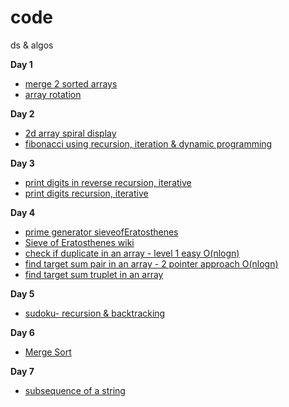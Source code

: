 # code
ds &amp; algos

 **Day 1** 
   - [merge 2 sorted arrays ](https://github.com/dpgithubRepo/code/blob/main/code/src/day1/MergeMain.java)
   - [array rotation](https://github.com/dpgithubRepo/code/blob/main/code/src/day1/RotateMain.java)

**Day 2** 
   - [2d array spiral display](https://github.com/dpgithubRepo/code/blob/main/code/src/day2/ArraySpiralDisplay.java)
   - [fibonacci using recursion, iteration & dynamic programming](https://github.com/dpgithubRepo/code/blob/main/code/src/day2/Fibonacci.java)

**Day 3** 
   - [print digits in reverse recursion, iterative](https://github.com/dpgithubRepo/code/blob/main/code/src/day3/PrintDigitsReverse.java)
   - [print digits recursion, iterative](https://github.com/dpgithubRepo/code/blob/main/code/src/day3/PrintDigits.java)

**Day 4** 
   - [prime generator sieveofEratosthenes](https://github.com/dpgithubRepo/code/blob/main/code/src/day4/PrimeGenerator.java)
   - [Sieve of Eratosthenes wiki](https://en.wikipedia.org/wiki/Sieve_of_Eratosthenes)
   - [check if duplicate in an array - level 1 easy O(nlogn)](https://github.com/dpgithubRepo/code/blob/main/code/src/day4/CheckDuplicate.java)
   - [find target sum pair in an array - 2 pointer approach O(nlogn)](https://github.com/dpgithubRepo/code/blob/main/code/src/day4/TargetSumPair.java)
   - [find target sum truplet in an array](https://github.com/dpgithubRepo/code/blob/main/code/src/day4/TargetSumTriplet.java)
   
**Day 5** 
   - [sudoku- recursion & backtracking](https://github.com/dpgithubRepo/code/blob/main/code/src/day5/SudokuBoard.java)

**Day 6** 
   - [Merge Sort](https://github.com/dpgithubRepo/code/blob/main/code/src/day6/MergeSort.java)

**Day 7** 
   - [subsequence of a string](https://github.com/dpgithubRepo/code/blob/main/code/src/day7/SubSequence.java)




